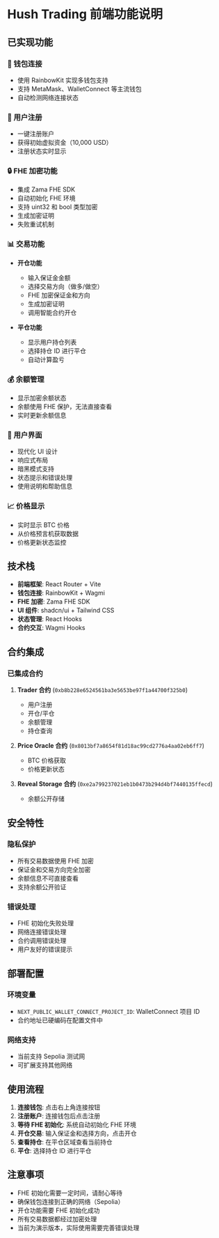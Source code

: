 # Hush Trading 前端功能说明

## 已实现功能

### 🔐 钱包连接
- 使用 RainbowKit 实现多钱包支持
- 支持 MetaMask、WalletConnect 等主流钱包
- 自动检测网络连接状态

### 📝 用户注册
- 一键注册账户
- 获得初始虚拟资金（10,000 USD）
- 注册状态实时显示

### 🔒 FHE 加密功能
- 集成 Zama FHE SDK
- 自动初始化 FHE 环境
- 支持 uint32 和 bool 类型加密
- 生成加密证明
- 失败重试机制

### 📊 交易功能
- **开仓功能**
  - 输入保证金金额
  - 选择交易方向（做多/做空）
  - FHE 加密保证金和方向
  - 生成加密证明
  - 调用智能合约开仓

- **平仓功能**
  - 显示用户持仓列表
  - 选择持仓 ID 进行平仓
  - 自动计算盈亏

### 💰 余额管理
- 显示加密余额状态
- 余额使用 FHE 保护，无法直接查看
- 实时更新余额信息

### 🎨 用户界面
- 现代化 UI 设计
- 响应式布局
- 暗黑模式支持
- 状态提示和错误处理
- 使用说明和帮助信息

### 📈 价格显示
- 实时显示 BTC 价格
- 从价格预言机获取数据
- 价格更新状态监控

## 技术栈

- **前端框架**: React Router + Vite
- **钱包连接**: RainbowKit + Wagmi
- **FHE 加密**: Zama FHE SDK
- **UI 组件**: shadcn/ui + Tailwind CSS
- **状态管理**: React Hooks
- **合约交互**: Wagmi Hooks

## 合约集成

### 已集成合约
1. **Trader 合约** (`0xb8b228e6524561ba3e5653be97f1a44700f325b0`)
   - 用户注册
   - 开仓/平仓
   - 余额管理
   - 持仓查询

2. **Price Oracle 合约** (`0x8013bf7a8654f81d18ac99cd2776a4aa02eb6ff7`)
   - BTC 价格获取
   - 价格更新状态

3. **Reveal Storage 合约** (`0xe2a799237021eb1b0473b294d4bf7440135ffecd`)
   - 余额公开存储

## 安全特性

### 隐私保护
- 所有交易数据使用 FHE 加密
- 保证金和交易方向完全加密
- 余额信息不可直接查看
- 支持余额公开验证

### 错误处理
- FHE 初始化失败处理
- 网络连接错误处理
- 合约调用错误处理
- 用户友好的错误提示

## 部署配置

### 环境变量
- `NEXT_PUBLIC_WALLET_CONNECT_PROJECT_ID`: WalletConnect 项目 ID
- 合约地址已硬编码在配置文件中

### 网络支持
- 当前支持 Sepolia 测试网
- 可扩展支持其他网络

## 使用流程

1. **连接钱包**: 点击右上角连接按钮
2. **注册账户**: 连接钱包后点击注册
3. **等待 FHE 初始化**: 系统自动初始化 FHE 环境
4. **开仓交易**: 输入保证金和选择方向，点击开仓
5. **查看持仓**: 在平仓区域查看当前持仓
6. **平仓**: 选择持仓 ID 进行平仓

## 注意事项

- FHE 初始化需要一定时间，请耐心等待
- 确保钱包连接到正确的网络（Sepolia）
- 开仓功能需要 FHE 初始化成功
- 所有交易数据都经过加密处理
- 当前为演示版本，实际使用需要完善错误处理 